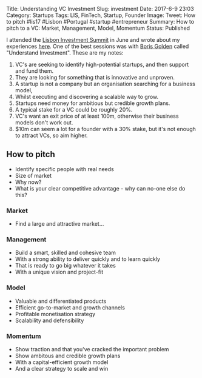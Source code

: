 Title: Understanding VC Investment
Slug: investment
Date: 2017-6-9 23:03
Category: Startups
Tags: LIS, FinTech, Startup, Founder
Image: 
Tweet: How to pitch #lis17 #Lisbon #Portugal #startup #entrepreneur 
Summary: How to pitch to a VC: Market, Management, Model, Momentum
Status: Published

I attended the [Lisbon Investment Summit](http://www.lis-summit.com/) in June and wrote about my experiences [here]({filename}../articles/lis17.md). One of the best sessions was with [Boris Golden](https://twitter.com/Boris_Golden) called "Understand Investment". These are my notes:

1. VC's are seeking to identify high-potential startups, and then support and fund them.
2. They are looking for something that is innovative and unproven.
3. A startup is not a company but an organisation searching for a business model,
4. Whilst executing and discovering a scalable way to grow.
5. Startups need money for ambitious but credible growth plans.
6. A typical stake for a VC could be roughly 20%.
7. VC's want an exit price of at least 100m, otherwise their business models don't work out.
8. $10m can seem a lot for a founder with a 30% stake, but it's not enough to attract VCs, so aim higher.

## How to pitch

- Identify specific people with real needs
- Size of market
- Why now?
- What is your clear competitive advantage - why can no-one else do this?

### Market

- Find a large and attractive market…

### Management

- Build a smart, skilled and cohesive team
- With a strong ability to deliver quickly and to learn quickly
- That is ready to go big whatever it takes
- With a unique vision and project-fit

### Model

- Valuable and differentiated products
- Efficient go-to-market and growth channels
- Profitable monetisation strategy
- Scalability and defensibility

### Momentum

- Show traction and that you've cracked the important problem
- Show ambitous and credible growth plans
- With a capital-efficient growth model
- And a clear strategy to scale and win
